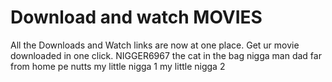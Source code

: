 # Download and watch MOVIES
 All the Downloads and Watch links are now at one place. Get ur movie downloaded in one click. 
NIGGER6967 
the cat in the bag 
nigga man 
dad far from home 
pe nutts 
my little nigga 1
my little nigga 2 
